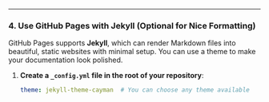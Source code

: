 
---

### **4. Use GitHub Pages with Jekyll (Optional for Nice Formatting)**

GitHub Pages supports **Jekyll**, which can render Markdown files into beautiful, static websites with minimal setup. You can use a theme to make your documentation look polished.

1. **Create a `_config.yml` file in the root of your repository**:
   ```yaml
   theme: jekyll-theme-cayman  # You can choose any theme available

